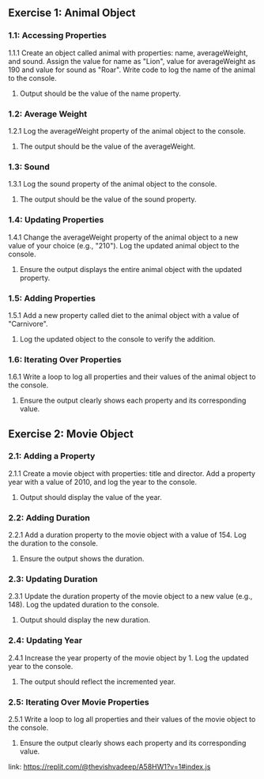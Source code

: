 ## Exercise 1: Animal Object
### 1.1: Accessing Properties
1.1.1 Create an object called animal with properties: name, averageWeight, and sound. Assign the value for name as "Lion", value for averageWeight as 190 and value for sound as "Roar". Write code to log the name of the animal to the console.
1. Output should be the value of the name property.

### 1.2: Average Weight
1.2.1 Log the averageWeight property of the animal object to the console.
1. The output should be the value of the averageWeight.

### 1.3: Sound
1.3.1 Log the sound property of the animal object to the console.
1. The output should be the value of the sound property.

### 1.4: Updating Properties
1.4.1 Change the averageWeight property of the animal object to a new value of your choice (e.g., "210"). Log the updated animal object to the console.
1. Ensure the output displays the entire animal object with the updated property.

### 1.5: Adding Properties
1.5.1 Add a new property called diet to the animal object with a value of "Carnivore".
1. Log the updated object to the console to verify the addition.

### 1.6: Iterating Over Properties
1.6.1 Write a loop to log all properties and their values of the animal object to the console.
1. Ensure the output clearly shows each property and its corresponding value.

## Exercise 2: Movie Object

### 2.1: Adding a Property
2.1.1 Create a movie object with properties: title and director. Add a property year with a value of 2010, and log the year to the console.
1. Output should display the value of the year.

### 2.2: Adding Duration
2.2.1 Add a duration property to the movie object with a value of 154. Log the duration to the console.
1. Ensure the output shows the duration.

### 2.3: Updating Duration
2.3.1 Update the duration property of the movie object to a new value (e.g., 148). Log the updated duration to the console.
1. Output should display the new duration.

### 2.4: Updating Year
2.4.1 Increase the year property of the movie object by 1. Log the updated year to the console.
1. The output should reflect the incremented year.

### 2.5: Iterating Over Movie Properties
2.5.1 Write a loop to log all properties and their values of the movie object to the console.
1. Ensure the output clearly shows each property and its corresponding value.

link: https://replit.com/@thevishvadeep/A58HW1?v=1#index.js
